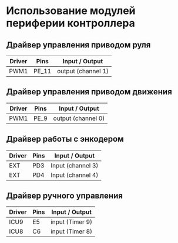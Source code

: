 # Использование модулей периферии контроллера

## Драйвер управления приводом руля 
Driver | Pins | Input / Output
-------|------|-------
  PWM1 | PE_11 |output (channel 1)


## Драйвер управления приводом движения 
Driver | Pins | Input / Output
-------|------|-------
  PWM1 | PE_9 |output (channel 0)

## Драйвер работы с энкодером
Driver | Pins | Input / Output
-------|------|-------
EXT | PD3 | Input (channel 3)
EXT | PD4 | Input (channel 4)

## Драйвер ручного управления
Driver | Pins | Input / Output
-------|------|-------
ICU9 | E5 | input (Timer 9)
ICU8 | C6 | input (Timer 8)

